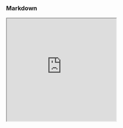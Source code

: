 
### Markdown

<iframe src="https://drive.google.com/file/d/1KVqexwjcQmichuPqAhJhhz1xN71nlr7G/preview" width: 50% height="280" allow="autoplay">
</iframe><body scroll="no" style="overflow: hidden">

